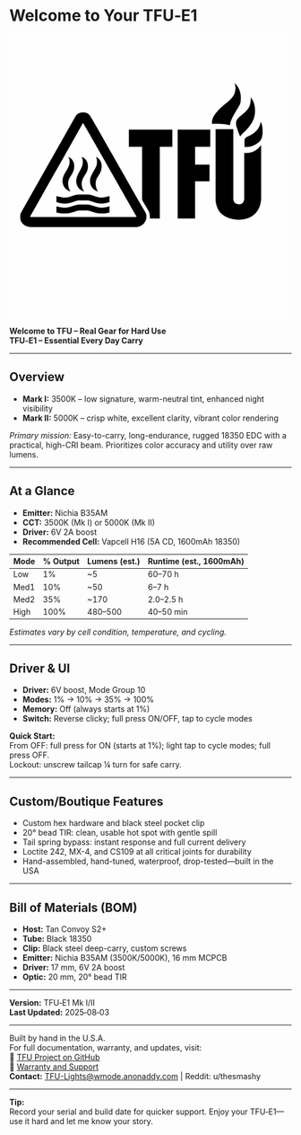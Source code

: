 # Welcome to Your TFU‑E1

![TFU Logo](../TFU-LOGO.png)

**Welcome to TFU – Real Gear for Hard Use**  
**TFU‑E1 – Essential Every Day Carry**

---

## Overview

- **Mark I:** 3500K – low signature, warm-neutral tint, enhanced night visibility  
- **Mark II:** 5000K – crisp white, excellent clarity, vibrant color rendering

_Primary mission:_ Easy-to-carry, long-endurance, rugged 18350 EDC with a practical, high-CRI beam. Prioritizes color accuracy and utility over raw lumens.

---

## At a Glance

- **Emitter:** Nichia B35AM  
- **CCT:** 3500K (Mk I) or 5000K (Mk II)  
- **Driver:** 6V 2A boost  
- **Recommended Cell:** Vapcell H16 (5A CD, 1600mAh 18350)

| Mode  | % Output | Lumens (est.) | Runtime (est., 1600mAh) |
|-------|----------|---------------|-------------------------|
| Low   | 1%       | ~5            | 60–70 h                 |
| Med1  | 10%      | ~50           | 6–7 h                   |
| Med2  | 35%      | ~170          | 2.0–2.5 h               |
| High  | 100%     | 480–500       | 40–50 min               |

*Estimates vary by cell condition, temperature, and cycling.*

---

## Driver & UI

- **Driver:** 6V boost, Mode Group 10  
- **Modes:** 1% → 10% → 35% → 100%  
- **Memory:** Off (always starts at 1%)  
- **Switch:** Reverse clicky; full press ON/OFF, tap to cycle modes

**Quick Start:**  
From OFF: full press for ON (starts at 1%); light tap to cycle modes; full press OFF.  
Lockout: unscrew tailcap ¼ turn for safe carry.

---

## Custom/Boutique Features

- Custom hex hardware and black steel pocket clip
- 20° bead TIR: clean, usable hot spot with gentle spill
- Tail spring bypass: instant response and full current delivery
- Loctite 242, MX-4, and CS109 at all critical joints for durability
- Hand-assembled, hand-tuned, waterproof, drop-tested—built in the USA

---

## Bill of Materials (BOM)

- **Host:** Tan Convoy S2+
- **Tube:** Black 18350
- **Clip:** Black steel deep-carry, custom screws
- **Emitter:** Nichia B35AM (3500K/5000K), 16 mm MCPCB
- **Driver:** 17 mm, 6V 2A boost
- **Optic:** 20 mm, 20° bead TIR

---

**Version:** TFU‑E1 Mk I/II  
**Last Updated:** 2025‑08‑03

---

Built by hand in the U.S.A.  
For full documentation, warranty, and updates, visit:  
🔗 [TFU Project on GitHub](https://github.com/TheSmashy/TFU)  
🔹 [Warranty and Support](https://github.com/TheSmashy/TFU/blob/main/WARRANTY.md)  
**Contact:** [TFU-Lights@wmode.anonaddy.com](mailto:TFU-Lights@wmode.anonaddy.com) \| Reddit: u/thesmashy

---

**Tip:**  
Record your serial and build date for quicker support. Enjoy your TFU‑E1—use it hard and let me know your story.
